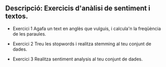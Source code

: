 ## Descripció: Exercicis d'anàlisi de sentiment i textos.

- Exercici 1
Agafa un text en anglès que vulguis, i calcula'n la freqüència de les paraules.

- Exercici 2
Treu les stopwords i realitza stemming al teu conjunt de dades.

- Exercici 3
Realitza sentiment analysis al teu conjunt de dades.
